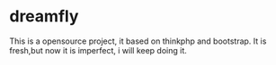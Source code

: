 # dreamfly
This is a opensource project, it based on thinkphp and bootstrap.
It is fresh,but now it is imperfect, i will keep doing it.
